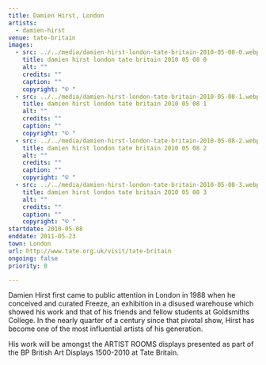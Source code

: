 ```yaml
---
title: Damien Hirst, London
artists:
  - damien-hirst
venue: tate-britain
images:
  - src: ../../media/damien-hirst-london-tate-britain-2010-05-08-0.webp
    title: damien hirst london tate britain 2010 05 08 0
    alt: ""
    credits: ""
    caption: ""
    copyright: "© "
  - src: ../../media/damien-hirst-london-tate-britain-2010-05-08-1.webp
    title: damien hirst london tate britain 2010 05 08 1
    alt: ""
    credits: ""
    caption: ""
    copyright: "© "
  - src: ../../media/damien-hirst-london-tate-britain-2010-05-08-2.webp
    title: damien hirst london tate britain 2010 05 08 2
    alt: ""
    credits: ""
    caption: ""
    copyright: "© "
  - src: ../../media/damien-hirst-london-tate-britain-2010-05-08-3.webp
    title: damien hirst london tate britain 2010 05 08 3
    alt: ""
    credits: ""
    caption: ""
    copyright: "© "
startdate: 2010-05-08
enddate: 2011-05-23
town: London
url: http://www.tate.org.uk/visit/tate-britain
ongoing: false
priority: 0

---
```


Damien Hirst first came to public attention in London in 1988 when he conceived and curated Freeze, an exhibition in a disused warehouse which showed his work and that of his friends and fellow students at Goldsmiths College. In the nearly quarter of a century since that pivotal show, Hirst has become one of the most influential artists of his generation.

His work will be amongst the ARTIST ROOMS displays presented as part of the BP British Art Displays 1500-2010 at Tate Britain.